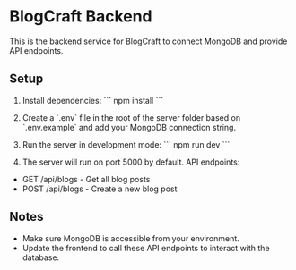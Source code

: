 # BlogCraft Backend

This is the backend service for BlogCraft to connect MongoDB and provide API endpoints.

## Setup

1. Install dependencies:
\`\`\`
npm install
\`\`\`

2. Create a \`.env\` file in the root of the server folder based on \`.env.example\` and add your MongoDB connection string.

3. Run the server in development mode:
\`\`\`
npm run dev
\`\`\`

4. The server will run on port 5000 by default. API endpoints:
- GET /api/blogs - Get all blog posts
- POST /api/blogs - Create a new blog post

## Notes

- Make sure MongoDB is accessible from your environment.
- Update the frontend to call these API endpoints to interact with the database.
